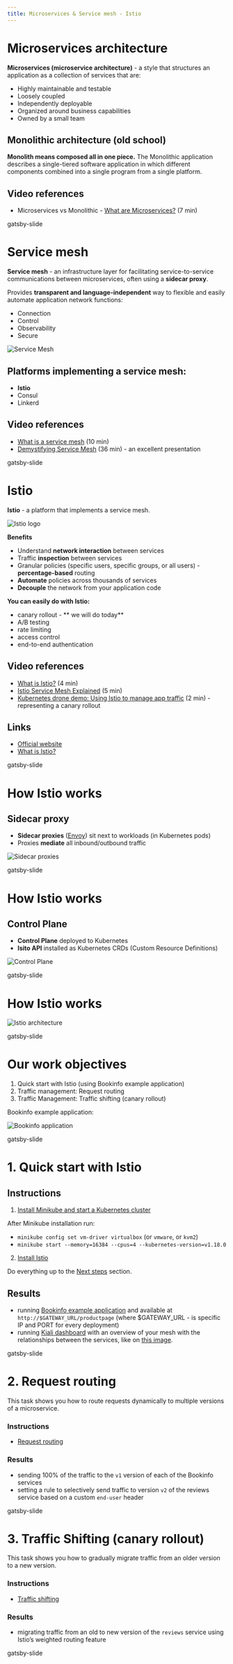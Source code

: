 ```yaml
---
title: Microservices & Service mesh - Istio
---
```


# Microservices architecture

**Microservices (microservice architecture)** - a style that structures an application as a collection of services that are:

- Highly maintainable and testable
- Loosely coupled
- Independently deployable
- Organized around business capabilities
- Owned by a small team

## Monolithic architecture (old school)

**Monolith means composed all in one piece.** The Monolithic application describes a single-tiered software application in which different components combined into a single program from a single platform.

## Video references

  - Microservices vs Monolithic - [What are Microservices?](https://www.youtube.com/watch?v=CdBtNQZH8a4) (7 min)

gatsby-slide

# Service mesh

**Service mesh** - an infrastructure layer for facilitating service-to-service communications between microservices, often using a **sidecar proxy**.

Provides **transparent and language-independent** way to flexible and easily automate application network functions:

  - Connection
  - Control
  - Observability
  - Secure

![Service Mesh](../img/istio/service-mesh.png)

## Platforms implementing a service mesh:

  - **Istio**
  - Consul
  - Linkerd

## Video references

  - [What is a service mesh](https://www.youtube.com/watch?v=vh1YtWjfcyk&t=38s) (10 min)
  - [Demystifying Service Mesh](https://www.youtube.com/watch?v=bEFILWrRJJ4) (36 min) - an excellent presentation

gatsby-slide

# Istio

**Istio** - a platform that implements a service mesh.

![Istio logo](../img/istio/istio-logo.jpg)

**Benefits**

- Understand **network interaction** between services
- Traffic **inspection** between services
- Granular policies (specific users, specific groups, or all users) - **percentage-based** routing
- **Automate** policies across thousands of services
- **Decouple** the network from your application code

**You can easily do with Istio:**

  - canary rollout - ** we will do today**
  - A/B testing
  - rate limiting
  - access control
  - end-to-end authentication

## Video references

  - [What is Istio?](https://www.youtube.com/watch?v=1iyFq2VaL5Y) (4 min)
  - [Istio Service Mesh Explained](https://www.youtube.com/watch?v=6zDrLvpfCK4) (5 min)
  - [Kubernetes drone demo: Using Istio to manage app traffic](https://www.youtube.com/watch?v=QTD-gqS2E7w) (2 min) - representing a canary rollout

## Links

  - [Official website](https://istio.io/)
  - [What is Istio?](https://istio.io/docs/concepts/what-is-istio/)

gatsby-slide

# How Istio works

## Sidecar proxy

- **Sidecar proxies** ([Envoy](https://www.envoyproxy.io/)) sit next to workloads (in Kubernetes pods)
- Proxies **mediate** all inbound/outbound traffic

![Sidecar proxies](../img/istio/1_side.png)

gatsby-slide

# How Istio works

## Control Plane

- **Control Plane** deployed to Kubernetes
- **Isito API** installed as Kubernetes CRDs (Custom Resource Definitions)

![Control Plane](../img/istio/2_control_pane.png)

gatsby-slide

# How Istio works

![Istio architecture](../img/istio/istio.jpg)

gatsby-slide

# Our work objectives

1. Quick start with Istio (using Bookinfo example application)
2. Traffic management: Request routing
3. Traffic Management: Traffic shifting (canary rollout)

Bookinfo example application:

![Bookinfo application](../img/istio/bookinfo.png)

gatsby-slide

# 1. Quick start with Istio

## Instructions

1. [Install Minikube and start a Kubernetes cluster](https://istio.io/docs/setup/platform-setup/minikube/)

After Minikube installation run:

  - `minikube config set vm-driver virtualbox` (or `vmware`, or `kvm2`)
  - `minikube start --memory=16384 --cpus=4 --kubernetes-version=v1.18.0`

2. [Install Istio](https://istio.io/docs/setup/getting-started/)

Do everything up to the [Next steps](https://istio.io/docs/setup/getting-started/#next-steps) section.

## Results

  - running [Bookinfo example application](https://istio.io/docs/examples/bookinfo/) and available at `http://$GATEWAY_URL/productpage` (where $GATEWAY_URL - is specific IP and PORT for every deployment)
  - running [Kiali dashboard](https://kiali.io/) with an overview of your mesh with the relationships between the services, like on [this image](https://istio.io/docs/setup/getting-started/kiali-example2.png).

gatsby-slide

# 2. Request routing

This task shows you how to route requests dynamically to multiple versions of a microservice.

### Instructions

- [Request routing](https://istio.io/docs/tasks/traffic-management/request-routing/)

### Results

  - sending 100% of the traffic to the `v1` version of each of the Bookinfo services
  - setting a rule to selectively send traffic to version `v2` of the reviews service based on a custom `end-user` header

gatsby-slide

# 3. Traffic Shifting (canary rollout)

This task shows you how to gradually migrate traffic from an older version to a new version.

### Instructions

- [Traffic shifting](https://istio.io/docs/tasks/traffic-management/traffic-shifting/)

### Results

  - migrating traffic from an old to new version of the `reviews` service using Istio’s weighted routing feature

gatsby-slide
